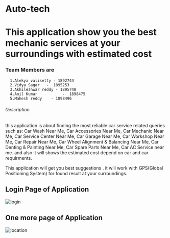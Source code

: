 # Auto-tech
# This application show you the best mechanic services at your surroundings with estimated cost #

  ###  Team Members are ###
      1.Alekya valisetty - 1892744 
      2.Vidya Sagar   -  1895253  
      3.Akhileshwar reddy - 1895748 
      4.Anil Kumar           -  1898475 
      5.Mahesh reddy    - 1898496   
 
 
 ###### Description ######
  this application is about finding the most reliable car service related queries such as:
Car Wash Near Me, Car Accessories Near Me, Car Mechanic Near Me, Car Service Center Near Me, Car Garage Near Me, Car Workshop Near Me, Car Repair Near Me, Car Wheel Alignment & Balancing Near Me, Car Denting & Painting Near Me, Car Spare Parts Near Me, Car AC Service near me. and also it will shows the estimated cost depend on car and car requirments.

This application will get you best suggestions . it will work with GPS(Global Positioning System) for found result at your surroundings.

## Login Page of Application ##
![login](https://user-images.githubusercontent.com/48560720/73887890-8848d900-483a-11ea-8fc3-cd34f82e7eb8.PNG)

## One more page of Application ##
![location](https://user-images.githubusercontent.com/48560720/73890668-808c3300-4840-11ea-8611-3d9157f435aa.PNG)
